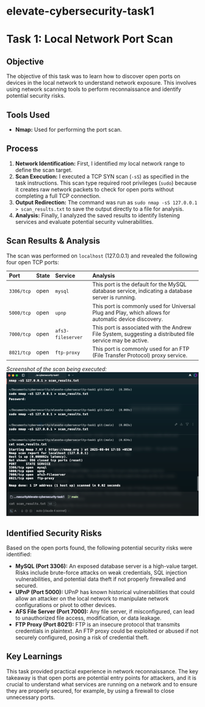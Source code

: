 # elevate-cybersecurity-task1
# Task 1: Local Network Port Scan

## Objective
The objective of this task was to learn how to discover open ports on devices in the local network to understand network exposure. This involves using network scanning tools to perform reconnaissance and identify potential security risks.

## Tools Used
* **Nmap:** Used for performing the port scan.

## Process
1.  **Network Identification:** First, I identified my local network range to define the scan target.
2.  **Scan Execution:** I executed a TCP SYN scan (`-sS`) as specified in the task instructions. This scan type required root privileges (`sudo`) because it creates raw network packets to check for open ports without completing a full TCP connection.
3.  **Output Redirection:** The command was run as `sudo nmap -sS 127.0.0.1 > scan_results.txt` to save the output directly to a file for analysis.
4.  **Analysis:** Finally, I analyzed the saved results to identify listening services and evaluate potential security vulnerabilities.

## Scan Results & Analysis
The scan was performed on `localhost` (127.0.0.1) and revealed the following four open TCP ports:

| Port       | State | Service         | Analysis                                                                                           |
| :--------- | :---- | :-------------- | :------------------------------------------------------------------------------------------------- |
| `3306/tcp` | open  | `mysql`         | This port is the default for the MySQL database service, indicating a database server is running. |
| `5000/tcp` | open  | `upnp`          | This port is commonly used for Universal Plug and Play, which allows for automatic device discovery. |
| `7000/tcp` | open  | `afs3-fileserver` | This port is associated with the Andrew File System, suggesting a distributed file service may be active.|
| `8021/tcp` | open  | `ftp-proxy`     | This port is commonly used for an FTP (File Transfer Protocol) proxy service.                 |

*Screenshot of the scan being executed:*
![Nmap Scan](./screenshot.png)

## Identified Security Risks
Based on the open ports found, the following potential security risks were identified:

* **MySQL (Port 3306):** An exposed database server is a high-value target. Risks include brute-force attacks on weak credentials, SQL injection vulnerabilities, and potential data theft if not properly firewalled and secured.
* **UPnP (Port 5000):** UPnP has known historical vulnerabilities that could allow an attacker on the local network to manipulate network configurations or pivot to other devices.
* **AFS File Server (Port 7000):** Any file server, if misconfigured, can lead to unauthorized file access, modification, or data leakage.
* **FTP Proxy (Port 8021):** FTP is an insecure protocol that transmits credentials in plaintext. An FTP proxy could be exploited or abused if not securely configured, posing a risk of credential theft.

## Key Learnings
This task provided practical experience in network reconnaissance. The key takeaway is that open ports are potential entry points for attackers, and it is crucial to understand what services are running on a network and to ensure they are properly secured, for example, by using a firewall to close unnecessary ports.
